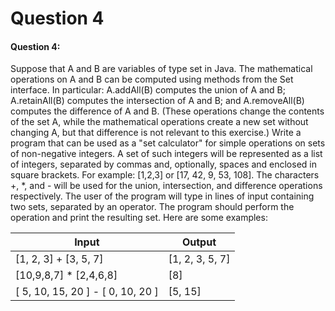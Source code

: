 # Question 4

#### Question 4:
Suppose that A and B are variables of type set in Java. The mathematical operations on A and B can be computed using methods from the Set interface. In particular: A.addAll(B) computes the union of A and B; A.retainAll(B) computes the intersection of A and B; and A.removeAll(B) computes the difference of A and B. (These operations change the contents of the set A, while the mathematical operations create a new set without changing A, but that difference is not relevant to this exercise.)
Write a program that can be used as a "set calculator" for simple operations on sets of non-negative integers. A set of such integers will be represented as a list of integers, separated by commas and, optionally, spaces and enclosed in square brackets. For example: [1,2,3] or [17, 42, 9, 53, 108]. The characters +, *, and - will be used for the union, intersection, and difference operations respectively. The user of the program will type in lines of input containing two sets, separated by an operator. The program should perform the operation and print the resulting set. Here are some examples:

| Input                               | Output          |
|-------------------------------------|-----------------|
| [1, 2, 3]  +  [3,  5,  7]           | [1, 2, 3, 5, 7] |
| [10,9,8,7]  *  [2,4,6,8]            | [8]             |
| [ 5, 10, 15, 20 ]  -  [ 0, 10, 20 ] | [5, 15]         |

